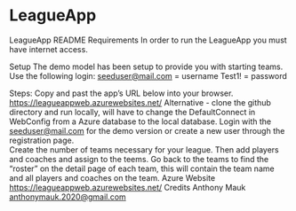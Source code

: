 # LeagueApp
LeagueApp README
Requirements
In order to run the LeagueApp you must have internet access.

Setup
The demo model has been setup to provide you with starting teams.  Use the following login:
seeduser@mail.com = username
Test1!  = password

Steps:
Copy and past the app’s URL below into your browser.
https://leagueappweb.azurewebsites.net/
Alternative - clone the github directory and run locally, will have to change the DefaultConnect in WebConfig from a Azure database to the local database.
Login with the seeduser@mail.com for the demo version or create a new user through the registration page.  
Create the number of teams necessary for your league.  Then add players and coaches and assign to the teems.  Go back to the teams to find the “roster” on the detail page of each team, this will contain the team name and all players and coaches on the team.
Azure Website
https://leagueappweb.azurewebsites.net/
Credits
Anthony Mauk anthonymauk.2020@gmail.com
